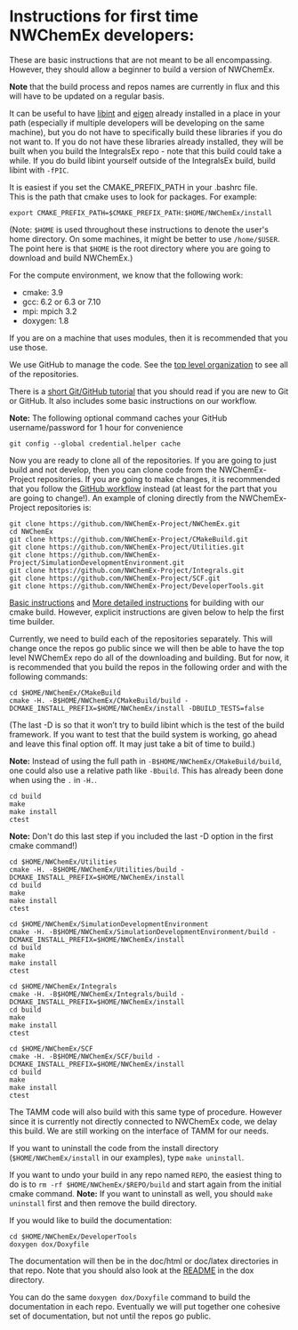 # Instructions for first time NWChemEx developers:

These are basic instructions that are not meant to be all encompassing. However, they should allow a beginner to build a version of NWChemEx.  

**Note** that the build process and repos names are currently in flux and this will 
have to be updated on a regular basis.

It can be useful to have [libint](https://github.com/evaleev/libint/releases/download/v2.4.2/libint-2.4.2.tgz) and 
[eigen](https://github.com/eigenteam/eigen-git-mirror) already installed in a 
place in your path (especially if multiple developers will be developing on the same machine), but you do not have 
to specifically build these libraries if you do not want to.  If you do not have these libraries already installed, they will
be built when you build the IntegralsEx repo - note that this build could take a while.  If you do build libint yourself
outside of the IntegralsEx build, build libint with `-fPIC`.

It is easiest if you set the CMAKE_PREFIX_PATH in your .bashrc file.  
This is the path that cmake uses to look for packages.  For example:
```
export CMAKE_PREFIX_PATH=$CMAKE_PREFIX_PATH:$HOME/NWChemEx/install
```
(Note: `$HOME` is used throughout these instructions to denote the user's home directory.
On some machines, it might be better to use `/home/$USER`.  The point here is that `$HOME` 
is the root directory where you are going to download and build NWChemEx.)

For the compute environment, we know that the following work:
* cmake: 3.9
* gcc: 6.2 or 6.3 or 7.10
* mpi: mpich 3.2
* doxygen: 1.8

If you are on a machine that uses modules, then it is recommended that you use those.

We use GitHub to manage the code.  See the [top level organization](https://github.com/NWChemEx-Project) 
to see all of the repositories.

There is a [short Git/GitHub tutorial](https://github.com/NWChemEx-Project/DeveloperTools/blob/master/README.md) 
that you should read if you are new to Git or GitHub.  It also includes some basic instructions on our workflow.

**Note:** The following optional command caches your GitHub username/password for 1 hour for convenience
```
git config --global credential.helper cache
```
Now you are ready to clone all of the repositories.  If you are going to just build and not
develop, then you can clone code from the NWChemEx-Project repositories.  If you are going
to make changes, it is recommended that you follow the [GitHub workflow](https://github.com/NWChemEx-Project/DeveloperTools/blob/master/README.md) instead (at least
for the part that you are going to change!).  An example of cloning directly from the
NWChemEx-Project repositories is:

```
git clone https://github.com/NWChemEx-Project/NWChemEx.git
cd NWChemEx
git clone https://github.com/NWChemEx-Project/CMakeBuild.git
git clone https://github.com/NWChemEx-Project/Utilities.git
git clone https://github.com/NWChemEx-Project/SimulationDevelopmentEnvironment.git
git clone https://github.com/NWChemEx-Project/Integrals.git
git clone https://github.com/NWChemEx-Project/SCF.git
git clone https://github.com/NWChemEx-Project/DeveloperTools.git
```

[Basic instructions](https://github.com/NWChemEx-Project/CMakeBuild/blob/master/README.md) 
and [More detailed instructions](https://github.com/NWChemEx-Project/CMakeBuild/blob/master/dox/Building.md) for building with our cmake build.  However, explicit instructions are given below to help the
first time builder.

Currently, we need to build each of the repositories separately.  This will change once the 
repos go public since we will then be able to have the top level NWChemEx repo do all of the 
downloading and building. But for now, it is recommended that you build the repos in the 
following order and with the following commands:
```
cd $HOME/NWChemEx/CMakeBuild
cmake -H. -B$HOME/NWChemEx/CMakeBuild/build -DCMAKE_INSTALL_PREFIX=$HOME/NWChemEx/install -DBUILD_TESTS=false
```
(The last -D is so that it won’t try to build libint which is the test of the build framework.
If you want to test that the build system is working, go ahead and leave this final option off.
It may just take a bit of time to build.)

**Note:** Instead of using the full path in `-B$HOME/NWChemEx/CMakeBuild/build`, one could also use a relative path like `-Bbuild`.  This has already been done when using the `.` in `-H.`.
```
cd build
make
make install
ctest 
```
**Note:** Don't do this last step if you included the last -D option in the first cmake command!)
```
cd $HOME/NWChemEx/Utilities
cmake -H. -B$HOME/NWChemEx/Utilities/build -DCMAKE_INSTALL_PREFIX=$HOME/NWChemEx/install 
cd build
make
make install
ctest

cd $HOME/NWChemEx/SimulationDevelopmentEnvironment
cmake -H. -B$HOME/NWChemEx/SimulationDevelopmentEnvironment/build -DCMAKE_INSTALL_PREFIX=$HOME/NWChemEx/install 
cd build
make
make install
ctest

cd $HOME/NWChemEx/Integrals
cmake -H. -B$HOME/NWChemEx/Integrals/build -DCMAKE_INSTALL_PREFIX=$HOME/NWChemEx/install 
cd build
make
make install
ctest

cd $HOME/NWChemEx/SCF
cmake -H. -B$HOME/NWChemEx/SCF/build -DCMAKE_INSTALL_PREFIX=$HOME/NWChemEx/install 
cd build
make
make install
ctest
```
<!-- Need to update the TAMM build once we have the interface working -->
The TAMM code will also build with this same type of procedure.  However since it is currently not directly connected
to NWChemEx code, we delay this build.  We are still working on the interface of TAMM for our needs.

If you want to uninstall the code from the install directory (`$HOME/NWChemEx/install` in our examples), type `make uninstall`.

If you want to undo your build in any repo named `REPO`, the easiest thing to do is to
`rm -rf $HOME/NWChemEx/$REPO/build` and start again from the initial cmake command.  **Note:** If you want to
uninstall as well, you should `make uninstall` first and then remove the build directory.

If you would like to build the documentation:
```
cd $HOME/NWChemEx/DeveloperTools
doxygen dox/Doxyfile
```
The documentation will then be in the doc/html or doc/latex directories in that repo.
Note that you should also look at the [README](https://github.com/NWChemEx-Project/DeveloperTools/blob/master/dox/README.md) 
in the dox directory.  

You can do the same `doxygen dox/Doxyfile` command to build the documentation in 
each repo.  Eventually we will put together one cohesive set of documentation, but not until the repos
go public.
